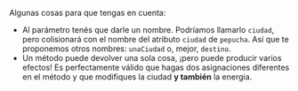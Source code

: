 Algunas cosas para que tengas en cuenta: 

* Al parámetro tenés que darle un nombre. Podríamos llamarlo `ciudad`, pero colisionará con el nombre del atributo `ciudad` de `pepucha`. Así que te proponemos otros nombres: `unaCiudad` o, mejor, `destino`. 
* Un método puede devolver una sola cosa, ¡pero puede producir varios efectos! Es perfectamente válido que hagas dos asignaciones diferentes en el método y que modifiques la ciudad **y también** la energia. 

